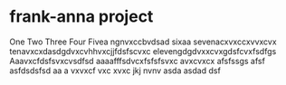 # frank-anna project
One
Two
Three
Four
Fivea ngnvxccbvdsad
sixaa
sevenacxvxccxvvxcvx
tenavxcxdasdgdvxcvhhvxcjjfdsfscvxc
elevengdgdvxxcvxgdsfcvxfsdfgs
Aaavxcfdsfsvxcvsdfsd
aaaafffsdvcxfsfsfsvxc
avxcvxcx
afsfssgs
afsf
asfdsdsfsd
aa
a
vxvxcf
vxc
xvxc
jkj
nvnv
asda
asdad
dsf
